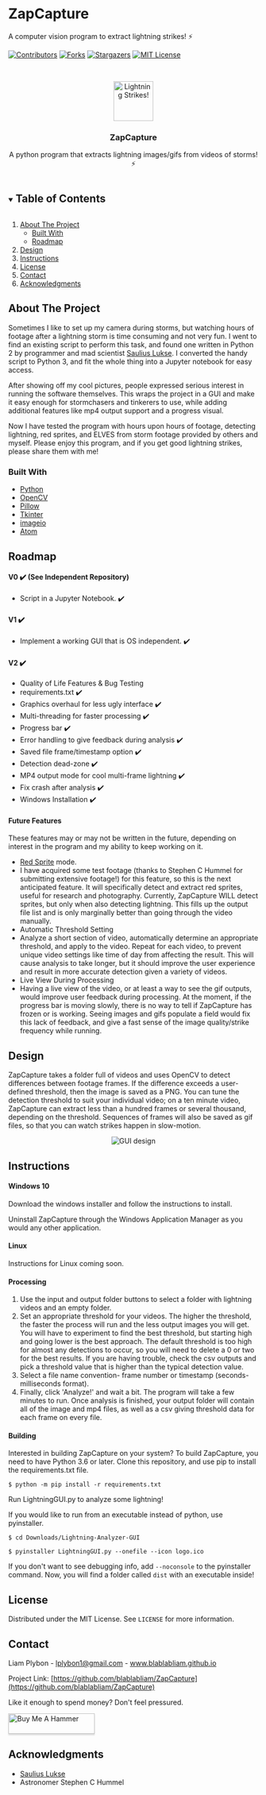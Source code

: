 # ZapCapture
 A computer vision program to extract lightning strikes! ⚡


<!-- PROJECT SHIELDS -->
<!--
*** I'm using markdown "reference style" links for readability.
*** Reference links are enclosed in brackets [ ] instead of parentheses ( ).
*** See the bottom of this document for the declaration of the reference variables
*** for contributors-url, forks-url, etc. This is an optional, concise syntax you may use.
*** https://www.markdownguide.org/basic-syntax/#reference-style-links
-->
[![Contributors][contributors-shield]][contributors-url]
[![Forks][forks-shield]][forks-url]
[![Stargazers][stars-shield]][stars-url]
[![MIT License][license-shield]][license-url]



<!-- PROJECT LOGO -->
<br />
<p align="center">
  <a href="https://github.com/blablabliam/Lightning-Analyzer-GUI">
    <img src="images/lightning5.jpg" alt="Lightning Strikes!" width="80" height="80">
  </a>

  <h3 align="center">ZapCapture</h3>

  <p align="center">
    A python program that extracts lightning images/gifs from videos of storms! ⚡
  </p>
</p>

<!-- TABLE OF CONTENTS -->
<details open="open">
  <summary><h2 style="display: inline-block">Table of Contents</h2></summary>
  <ol>
    <li>
      <a href="#about-the-project">About The Project</a>
      <ul>
        <li><a href="#built-with">Built With</a></li>
        <li><a href='#roadmap'>Roadmap</a></li>
      </ul>
    </li>
    <li><a href="#design">Design</a></li>
    <li><a href="#instructions">Instructions</a></li>
    <li><a href="#license">License</a></li>
    <li><a href="#contact">Contact</a></li>
    <li><a href="#acknowledgments">Acknowledgments</a></li>
  </ol>
</details>

<!-- ABOUT THE PROJECT -->
## About The Project

Sometimes I like to set up my camera during storms, but watching hours of footage after a lightning storm is time consuming and not very fun. I went to find an existing script to perform this task, and found one written in Python 2 by programmer and mad scientist [Saulius Lukse](https://lukse.lt/uzrasai/2015-05-lightning-strikes-and-python/). I converted the handy script to Python 3, and fit the whole thing into a Jupyter notebook for easy access.

After showing off my cool pictures, people expressed serious interest in running the software themselves. This wraps the project in a GUI and make it easy enough
for stormchasers and tinkerers to use, while adding additional features like mp4 output support and a progress visual.

Now I have tested the program with hours upon hours of footage, detecting lightning, red sprites, and ELVES from storm footage provided by others and myself. Please enjoy this program, and if you get good lightning strikes, please share them with me!

### Built With

* [Python](https://www.python.org/)
* [OpenCV](https://opencv.org/)
* [Pillow](https://pillow.readthedocs.io/en/stable/)
* [Tkinter](https://docs.python.org/3/library/tkinter.html)
* [imageio](https://pypi.org/project/imageio/)
* [Atom](https://atom.io/)

<!--Project Roadmap -->
## Roadmap
#### V0 ✔️ (See Independent Repository)
* Script in a Jupyter Notebook. ✔️

#### V1 ✔️
* Implement a working GUI that is OS independent. ✔️

#### V2 ✔️
* Quality of Life Features & Bug Testing
 * requirements.txt ✔️
 * Graphics overhaul for less ugly interface ✔️
 * Multi-threading for faster processing ✔️
 * Progress bar ✔️
 * Error handling to give feedback during analysis ✔️
 * Saved file frame/timestamp option ✔️
 * Detection dead-zone ✔️
 * MP4 output mode for cool multi-frame lightning ✔️
 * Fix crash after analysis ✔️
 * Windows Installation ✔️

#### Future Features
These features may or may not be written in the future, depending on interest in the program and my ability to keep working on it.
* [Red Sprite](https://en.wikipedia.org/wiki/Sprite_(lightning)) mode.
 * I have acquired some test footage (thanks to Stephen C Hummel for submitting extensive footage!) for this feature, so this is the next anticipated feature. It will specifically detect and extract red sprites, useful for research and photography. Currently, ZapCapture WILL detect sprites, but only when also detecting lightning. This fills up the output file list and is only marginally better than going through the video manually.
* Automatic Threshold Setting
 * Analyze a short section of video, automatically determine an appropriate threshold, and apply to the video. Repeat for each video, to prevent unique video settings like time of day from affecting the result. This will cause analysis to take longer, but it should improve the user experience and result in more accurate detection given a variety of videos.
* Live View During Processing
 * Having a live view of the video, or at least a way to see the gif outputs, would improve user feedback during processing. At the moment, if the progress bar is moving slowly, there is no way to tell if ZapCapture has frozen or is working. Seeing images and gifs populate a field would fix this lack of feedback, and give a fast sense of the image quality/strike frequency while running.


<!-- DESIGN DESCRIPTION -->
## Design

ZapCapture takes a folder full of videos and uses OpenCV to detect differences between footage frames. If the difference exceeds a user-defined threshold, then the image is saved as a PNG. You can tune the detection threshold to suit your individual video; on a ten minute video, ZapCapture can extract less than a hundred frames or several thousand, depending on the threshold. Sequences of frames will also be saved as gif files, so that you can watch strikes happen in slow-motion.

<p align="center">
  <img src="images/LightningAnalyzerGUI.png" alt="GUI design">
</p>


<!-- USING THE SOFTWARE -->
## Instructions

#### Windows 10

Download the windows installer and follow the instructions to install.

Uninstall ZapCapture through the Windows Application Manager as you would any other application.

#### Linux

Instructions for Linux coming soon.

<!-- Download and install the ZapCapture application for Windows. Run the application. -->

<!--
#### Windows 10

Download the assets folder and LightningGUI.exe, and store them in the same place. Simply run the .exe from there! The .exe was never meant to be a long-term
solution, but simply a minimum viable test tool for some of my friends.

#### Linux

Download the assets folder and LightningGUI file, and store them in the same place. You can run the file from command line with

`$ ./LightningGUI`

-->

#### Processing

1. Use the input and output folder buttons to select a folder with lightning videos and an empty folder.
2. Set an appropriate threshold for your videos. The higher the threshold, the faster the process will run and the less output images you will get. You will have to experiment to find the best threshold, but starting high and going lower is the best approach. The default threshold is too high for almost any detections to occur, so you will need to delete a 0 or two for the best results. If you are having trouble, check the csv outputs and pick a threshold value that is higher than the typical detection value.
3. Select a file name convention- frame number or timestamp (seconds-milliseconds format).
4. Finally, click 'Analyze!' and wait a bit. The program will take a few minutes to run. Once analysis is finished, your output folder will contain all of the image and mp4 files, as well as a csv giving threshold data for each frame on every file.

#### Building

Interested in building ZapCapture on your system? To build ZapCapture, you need to have Python 3.6 or later. Clone this repository, and use pip to install the requirements.txt file.

`$ python -m pip install -r requirements.txt`

Run LightningGUI.py to analyze some lightning!

If you would like to run from an executable instead of python, use pyinstaller.

`$ cd Downloads/Lightning-Analyzer-GUI `

`$ pyinstaller LightningGUI.py --onefile --icon logo.ico`

If you don't want to see debugging info, add `--noconsole` to the pyinstaller command. Now, you will find a folder called `dist` with an executable inside!


<!-- LICENSE -->
## License

Distributed under the MIT License. See `LICENSE` for more information.


<!-- CONTACT -->
## Contact

Liam Plybon - lplybon1@gmail.com - www.blablabliam.github.io

Project Link: [https://github.com/blablabliam/ZapCapture](https://github.com/blablabliam/ZapCapture)

Like it enough to spend money? Don't feel pressured.

<a href="https://www.buymeacoffee.com/Blablabliam" target="_blank"><img src="https://www.buymeacoffee.com/assets/img/custom_images/orange_img.png" alt="Buy Me A Hammer" style="height: 41px !important;width: 174px !important;box-shadow: 0px 3px 2px 0px rgba(190, 190, 190, 0.5) !important;-webkit-box-shadow: 0px 3px 2px 0px rgba(190, 190, 190, 0.5) !important;" ></a>


<!-- ACKNOWLEDGEMENTS -->
## Acknowledgments

* [Saulius Lukse](https://lukse.lt/uzrasai/2015-05-lightning-strikes-and-python/)
* Astronomer Stephen C Hummel

<!-- MARKDOWN LINKS & IMAGES -->
<!-- https://www.markdownguide.org/basic-syntax/#reference-style-links -->
[contributors-shield]: https://img.shields.io/github/contributors/blablabliam/ZapCapture.svg?style=for-the-badge
[contributors-url]: https://github.com/blablabliam/ZapCapture/graphs/contributors
[forks-shield]: https://img.shields.io/github/forks/blablabliam/ZapCapture.svg?style=for-the-badge
[forks-url]: https://github.com/blablabliam/ZapCapture/network/members
[stars-shield]: https://img.shields.io/github/stars/blablabliam/ZapCapture.svg?style=for-the-badge
[stars-url]: https://github.com/blablabliam/ZapCapture/stargazers
[issues-shield]: https://img.shields.io/github/issues/blablabliam/ZapCapture.svg?style=for-the-badge
[issues-url]: https://github.com/blablabliam/ZapCapture/issues
[license-shield]: https://img.shields.io/github/license/blablabliam/ZapCapture.svg?style=for-the-badge
[license-url]: https://github.com/blablabliam/ZapCapture/blob/master/LICENSE.txt
